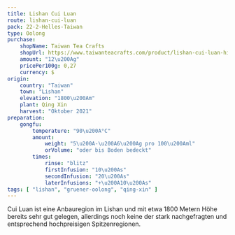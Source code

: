 ```yaml
---
title: Lishan Cui Luan
route: lishan-cui-luan
pack: 22-2-Helles-Taiwan
type: Oolong
purchase:
    shopName: Taiwan Tea Crafts
    shopUrl: https://www.taiwanteacrafts.com/product/lishan-cui-luan-high-mountain-winter-oolong-tea/?attribute_pa_weight=250-g-8-82-oz-save-20&v=3a52f3c22ed6
    amount: "12\u200Ag"
    pricePer100g: 0,27
    currency: $
origin:
    country: "Taiwan"
    town: "Lishan"
    elevation: "1800\u200Am"
    plant: Qing Xin
    harvest: "Oktober 2021"
preparation:
    gongfu:
        temperature: "90\u200A°C"
        amount:
            weight: "5\u200A-\u200A6\u200Ag pro 100\u200Aml"
            orVolume: "oder bis Boden bedeckt"
        times:
            rinse: "blitz"
            firstInfusion: "10\u200As"
            secondInfusion: "20\u200As"
            laterInfusions: "+\u200A10\u200As"
tags: [ "lishan", "gruener-oolong", "qing-xin" ]
---
```

Cui Luan ist eine Anbauregion im Lishan und mit etwa 1800 Metern Höhe bereits sehr gut gelegen, allerdings noch keine der stark nachgefragten und entsprechend hochpreisigen Spitzenregionen.